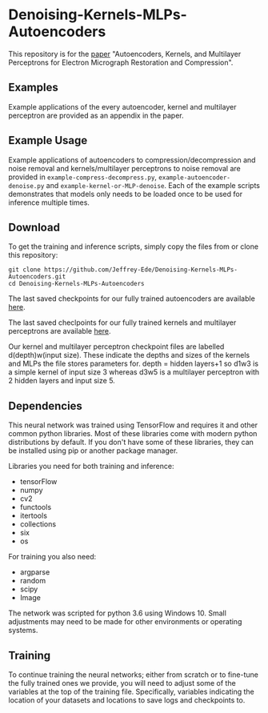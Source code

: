 # Denoising-Kernels-MLPs-Autoencoders

This repository is for the [paper](https://arxiv.org/abs/1808.09916) "Autoencoders, Kernels, and Multilayer Perceptrons for Electron Micrograph Restoration and Compression".

## Examples

Example applications of the every autoencoder, kernel and multilayer perceptron are provided as an appendix in the paper.

## Example Usage 

Example applications of autoencoders to compression/decompression and noise removal and kernels/multilayer perceptrons to noise removal are provided in `example-compress-decompress.py`, `example-autoencoder-denoise.py` and `example-kernel-or-MLP-denoise`. Each of the example scripts demonstrates that models only needs to be loaded once to be used for inference multiple times.

## Download

To get the training and inference scripts, simply copy the files from or clone this repository:

```
git clone https://github.com/Jeffrey-Ede/Denoising-Kernels-MLPs-Autoencoders.git
cd Denoising-Kernels-MLPs-Autoencoders
```

The last saved checkpoints for our fully trained autoencoders are available [here](https://drive.google.com/open?id=13_xQvTOJqYu4WoEUF5lUiM4hAkYX4yM3).

The last saved checlpoints for our fully trained kernels and multilayer perceptrons are available [here](https://drive.google.com/open?id=1sweKWAL9quwAqIclgfM2d0Ia2-rgmu0Y).

Our kernel and multilayer perceptron checkpoint files are labelled d(depth)w(input size). These indicate the depths and sizes of the kernels and MLPs the file stores parameters for. depth = hidden layers+1 so d1w3 is a simple kernel of input size 3 whereas d3w5 is a multilayer perceptron with 2 hidden layers and input size 5.

## Dependencies

This neural network was trained using TensorFlow and requires it and other common python libraries. Most of these libraries come with modern python distributions by default. If you don't have some of these libraries, they can be installed using pip or another package manager. 

Libraries you need for both training and inference:

* tensorFlow
* numpy
* cv2
* functools
* itertools
* collections
* six
* os

For training you also need:

* argparse
* random
* scipy
* Image

The network was scripted for python 3.6 using Windows 10. Small adjustments may need to be made for other environments or operating systems.

## Training

To continue training the neural networks; either from scratch or to fine-tune the fully trained ones we provide, you will need to adjust some of the variables at the top of the training file. Specifically, variables indicating the location of your datasets and locations to save logs and checkpoints to.
